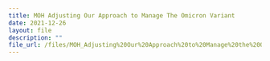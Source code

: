 ```yaml
---
title: MOH Adjusting Our Approach to Manage The Omicron Variant
date: 2021-12-26
layout: file
description: ""
file_url: /files/MOH_Adjusting%20Our%20Approach%20to%20Manage%20the%20Omicron%20Variant_26%20Dec%202021.pdf
---
```

